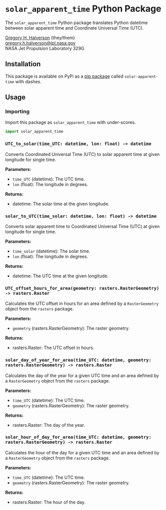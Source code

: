 # `solar_apparent_time` Python Package

The `solar_apparent_time` Python package translates Python datetime between solar apparent time and Coordinate Universal Time (UTC).

[Gregory H. Halverson](https://github.com/gregory-halverson-jpl) (they/them)<br>
[gregory.h.halverson@jpl.nasa.gov](mailto:gregory.h.halverson@jpl.nasa.gov)<br>
NASA Jet Propulsion Laboratory 329G

## Installation

This package is available on PyPi as a [pip package](https://pypi.org/project/solar-apparent-time/) called `solar-apparent-time` with dashes.

## Usage

### Importing

Import this package as `solar_apparent_time` with under-scores.

```python
import solar_apparent_time
```

### `UTC_to_solar(time_UTC: datetime, lon: float) -> datetime`

Converts Coordinated Universal Time (UTC) to solar apparent time at given longitude for single time.

**Parameters:**
- `time_UTC` (datetime): The UTC time.
- `lon` (float): The longitude in degrees.

**Returns:**
- datetime: The solar time at the given longitude.

### `solar_to_UTC(time_solar: datetime, lon: float) -> datetime`

Converts solar apparent time to Coordinated Universal Time (UTC) at given longitude for single time.

**Parameters:**
- `time_solar` (datetime): The solar time.
- `lon` (float): The longitude in degrees.

**Returns:**
- datetime: The UTC time at the given longitude.

### `UTC_offset_hours_for_area(geometry: rasters.RasterGeometry) -> rasters.Raster`

Calculates the UTC offset in hours for an area defined by a `RasterGeometry` object from the `rasters` package.

**Parameters:**
- `geometry` (rasters.RasterGeometry): The raster geometry.

**Returns:**
- rasters.Raster: The UTC offset in hours.

### `solar_day_of_year_for_area(time_UTC: datetime, geometry: rasters.RasterGeometry) -> rasters.Raster`

Calculates the day of the year for a given UTC time and an area defined by a `RasterGeometry` object from the `rasters` package.

**Parameters:**
- `time_UTC` (datetime): The UTC time.
- `geometry` (rasters.RasterGeometry): The raster geometry.

**Returns:**
- rasters.Raster: The day of the year.

### `solar_hour_of_day_for_area(time_UTC: datetime, geometry: rasters.RasterGeometry) -> rasters.Raster`

Calculates the hour of the day for a given UTC time and an area defined by a `RasterGeometry` object from the `rasters` package.

**Parameters:**
- `time_UTC` (datetime): The UTC time.
- `geometry` (rasters.RasterGeometry): The raster geometry.

**Returns:**
- rasters.Raster: The hour of the day.

